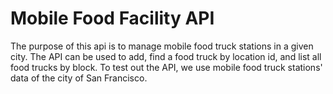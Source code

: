# Mobile Food Facility API
The purpose of this api is to manage mobile food truck stations in a given city. The API can be used to add, find a food truck by location id, and list all food trucks by block. To test out the API, we use mobile food truck stations' data of the city of San Francisco. 
